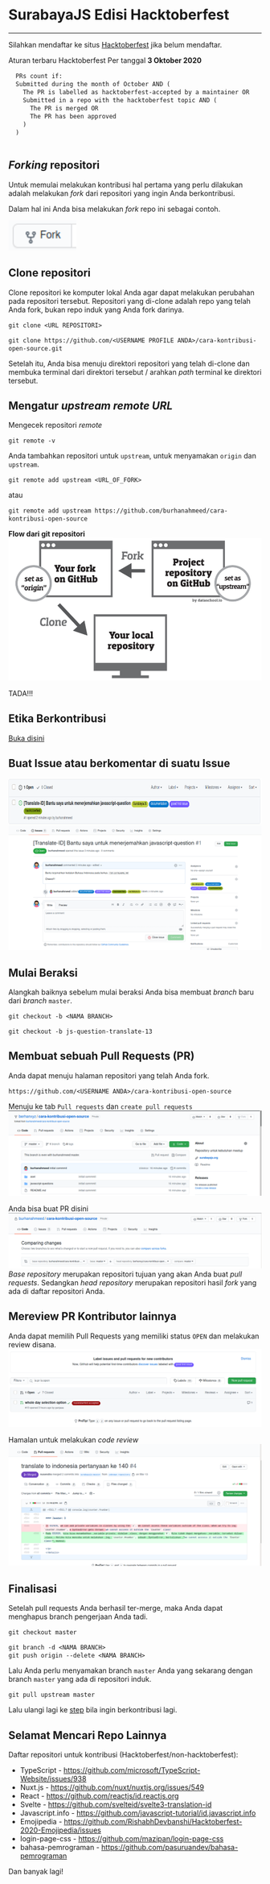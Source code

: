# SurabayaJS Edisi Hacktoberfest
---

Silahkan mendaftar ke situs [Hacktoberfest](https://hacktoberfest.digitalocean.com) jika belum mendaftar.

Aturan terbaru Hacktoberfest Per tanggal __3 Oktober 2020__

```
  PRs count if:
  Submitted during the month of October AND (
    The PR is labelled as hacktoberfest-accepted by a maintainer OR
    Submitted in a repo with the hacktoberfest topic AND (
      The PR is merged OR
      The PR has been approved
    )
  ) 
 
```

## _Forking_ repositori
Untuk memulai melakukan kontribusi hal pertama yang perlu dilakukan adalah melakukan _fork_ dari repositori yang ingin Anda berkontribusi.

Dalam hal ini Anda bisa melakukan _fork_ repo ini sebagai contoh.

<img height="60" src="./aset/fork.png"> 

## Clone repositori
Clone repositori ke komputer lokal Anda agar dapat melakukan perubahan pada repositori tersebut. Repositori yang di-clone adalah repo yang telah Anda fork, bukan repo induk yang Anda fork darinya.

```
git clone <URL REPOSITORI>
```

```
git clone https://github.com/<USERNAME PROFILE ANDA>/cara-kontribusi-open-source.git
```
Setelah itu, Anda bisa menuju direktori repositori yang telah di-clone dan membuka terminal dari direktori tersebut / arahkan _path_ terminal ke direktori tersebut.

## Mengatur _upstream remote URL_ 

Mengecek repositori _remote_
```
git remote -v
```

Anda tambahkan repositori untuk `upstream`, untuk menyamakan `origin` dan `upstream`.
```
git remote add upstream <URL_OF_FORK>
```
atau 
```
git remote add upstream https://github.com/burhanahmeed/cara-kontribusi-open-source
```

__Flow dari git repositori__
<img src="./aset/flow.png">

TADA!!!


## Etika Berkontribusi
[Buka disini](https://docs.google.com/presentation/d/1oyysubuOgsK3361W00eKLowSH3JWSfcq2j_zqTHHCCU/edit#slide=id.g9e4704e8d8_0_119)

## Buat Issue atau berkomentar di suatu Issue
<img height="90" src="./aset/cari-issue.png"> 
<img src="./aset/komentar-issue.png">

## Mulai Beraksi
Alangkah baiknya sebelum mulai beraksi Anda bisa membuat _branch_ baru dari _branch_ `master`.

```
git checkout -b <NAMA BRANCH>
```
```
git checkout -b js-question-translate-13
```

## Membuat sebuah Pull Requests (PR)
Anda dapat menuju halaman repositori yang telah Anda fork.
```
https://github.com/<USERNAME ANDA>/cara-kontribusi-open-source
```

Menuju ke tab `Pull requests` dan `create pull requests`
<img src="./aset/tombol-PR.png">

Anda bisa buat PR disini
<img src="./aset/do-pr.png">
_Base repository_ merupakan repositori tujuan yang akan Anda buat _pull requests_. Sedangkan _head repository_ merupakan repositori hasil _fork_ yang ada di daftar repositori Anda.

## Mereview PR Kontributor lainnya

Anda dapat memilih Pull Requests yang memiliki status `OPEN` dan melakukan review disana.
<img src="./aset/open-pr.png">

Hamalan untuk melakukan _code review_
<img src="./aset/contoh-review.png">

## Finalisasi

Setelah pull requests Anda berhasil ter-merge, maka Anda dapat menghapus branch pengerjaan Anda tadi.

```
git checkout master
```
```
git branch -d <NAMA BRANCH>
git push origin --delete <NAMA BRANCH>
```
Lalu Anda perlu menyamakan branch `master` Anda yang sekarang dengan branch `master` yang ada di repositori induk.

```
git pull upstream master
```

Lalu ulangi lagi ke [step](#buat-issue-atau-berkomentar-di-suatu-Issue) bila ingin berkontribusi lagi.

## Selamat Mencari Repo Lainnya

Daftar repositori untuk kontribusi (Hacktoberfest/non-hacktoberfest):
- TypeScript - https://github.com/microsoft/TypeScript-Website/issues/938
- Nuxt.js - https://github.com/nuxt/nuxtjs.org/issues/549
- React - https://github.com/reactjs/id.reactjs.org
- Svelte - https://github.com/svelteid/svelte3-translation-id
- Javascript.info - https://github.com/javascript-tutorial/id.javascript.info
- Emojipedia - https://github.com/RishabhDevbanshi/Hacktoberfest-2020-Emojipedia/issues
- login-page-css - https://github.com/mazipan/login-page-css
- bahasa-pemrograman - https://github.com/pasuruandev/bahasa-pemrograman

Dan banyak lagi!